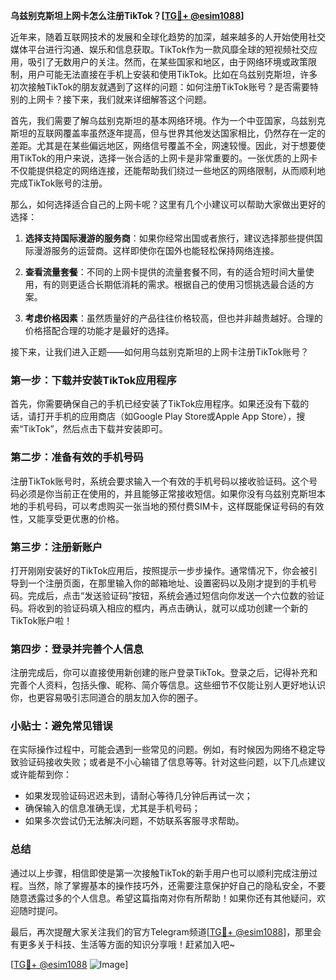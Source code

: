 **乌兹别克斯坦上网卡怎么注册TikTok？[[TG💪+ @esim1088](https://t.me/s/esim1088)]**

近年来，随着互联网技术的发展和全球化趋势的加深，越来越多的人开始使用社交媒体平台进行沟通、娱乐和信息获取。TikTok作为一款风靡全球的短视频社交应用，吸引了无数用户的关注。然而，在某些国家和地区，由于网络环境或政策限制，用户可能无法直接在手机上安装和使用TikTok。比如在乌兹别克斯坦，许多初次接触TikTok的朋友就遇到了这样的问题：如何注册TikTok账号？是否需要特别的上网卡？接下来，我们就来详细解答这个问题。

首先，我们需要了解乌兹别克斯坦的基本网络环境。作为一个中亚国家，乌兹别克斯坦的互联网覆盖率虽然逐年提高，但与世界其他发达国家相比，仍然存在一定的差距。尤其是在某些偏远地区，网络信号覆盖不全，网速较慢。因此，对于想要使用TikTok的用户来说，选择一张合适的上网卡是非常重要的。一张优质的上网卡不仅能提供稳定的网络连接，还能帮助我们绕过一些地区的网络限制，从而顺利地完成TikTok账号的注册。

那么，如何选择适合自己的上网卡呢？这里有几个小建议可以帮助大家做出更好的选择：

1. **选择支持国际漫游的服务商**：如果你经常出国或者旅行，建议选择那些提供国际漫游服务的运营商。这样即使你在国外也能轻松保持网络连接。
   
2. **查看流量套餐**：不同的上网卡提供的流量套餐不同，有的适合短时间大量使用，有的则更适合长期低消耗的需求。根据自己的使用习惯挑选最合适的方案。

3. **考虑价格因素**：虽然质量好的产品往往价格较高，但也并非越贵越好。合理的价格搭配合理的功能才是最好的选择。

接下来，让我们进入正题——如何用乌兹别克斯坦的上网卡注册TikTok账号？

### 第一步：下载并安装TikTok应用程序

首先，你需要确保自己的手机已经安装了TikTok应用程序。如果还没有下载的话，请打开手机的应用商店（如Google Play Store或Apple App Store），搜索“TikTok”，然后点击下载并安装即可。

### 第二步：准备有效的手机号码

注册TikTok账号时，系统会要求输入一个有效的手机号码以接收验证码。这个号码必须是你当前正在使用的，并且能够正常接收短信。如果你没有乌兹别克斯坦本地的手机号码，可以考虑购买一张当地的预付费SIM卡，这样既能保证号码的有效性，又能享受更优惠的价格。

### 第三步：注册新账户

打开刚刚安装好的TikTok应用后，按照提示一步步操作。通常情况下，你会被引导到一个注册页面，在那里输入你的邮箱地址、设置密码以及刚才提到的手机号码。完成后，点击“发送验证码”按钮，系统会通过短信向你发送一个六位数的验证码。将收到的验证码填入相应的框内，再点击确认，就可以成功创建一个新的TikTok账户啦！

### 第四步：登录并完善个人信息

注册完成后，你可以直接使用新创建的账户登录TikTok。登录之后，记得补充和完善个人资料，包括头像、昵称、简介等信息。这些细节不仅能让别人更好地认识你，也更容易吸引志同道合的朋友加入你的圈子。

### 小贴士：避免常见错误

在实际操作过程中，可能会遇到一些常见的问题。例如，有时候因为网络不稳定导致验证码接收失败；或者是不小心输错了信息等等。针对这些问题，以下几点建议或许能帮到你：

- 如果发现验证码迟迟未到，请耐心等待几分钟后再试一次；
- 确保输入的信息准确无误，尤其是手机号码；
- 如果多次尝试仍无法解决问题，不妨联系客服寻求帮助。

### 总结

通过以上步骤，相信即使是第一次接触TikTok的新手用户也可以顺利完成注册过程。当然，除了掌握基本的操作技巧外，还需要注意保护好自己的隐私安全，不要随意透露过多的个人信息。希望这篇指南对你有所帮助！如果你还有其他疑问，欢迎随时提问。

最后，再次提醒大家关注我们的官方Telegram频道[[TG💪+ @esim1088](https://t.me/s/esim1088)]，那里会有更多关于科技、生活等方面的知识分享哦！赶紧加入吧~

[[TG💪+ @esim1088](https://t.me/s/esim1088) ![Image](https://i.postimg.cc/4NQfJmqS/Snipaste-2025-05-13-00-14-12.png)]